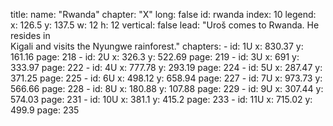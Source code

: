 title: 
    name: "Rwanda"
    chapter: "X"
    long: false
id: rwanda
index: 10
legend:
    x: 126.5 
    y: 137.5
    w: 12 
    h: 12
vertical: false
lead: "Uroš comes to Rwanda. He resides in <br>Kigali and visits the Nyungwe rainforest."
chapters: 
    - id: 1U
      x: 830.37
      y: 161.16
      page: 218
    - id: 2U
      x: 326.3
      y: 522.69
      page: 219
    - id: 3U
      x: 691
      y: 333.97
      page: 222
    - id: 4U
      x: 777.78
      y: 293.19
      page: 224
    - id: 5U
      x: 287.47
      y: 371.25
      page: 225
    - id: 6U
      x: 498.12
      y: 658.94
      page: 227
    - id: 7U
      x: 973.73
      y: 566.66
      page: 228
    - id: 8U
      x: 180.88
      y: 107.88
      page: 229
    - id: 9U
      x: 307.44
      y: 574.03
      page: 231
    - id: 10U
      x: 381.1
      y: 415.2 
      page: 233
    - id: 11U
      x: 715.02
      y: 499.9
      page: 235
